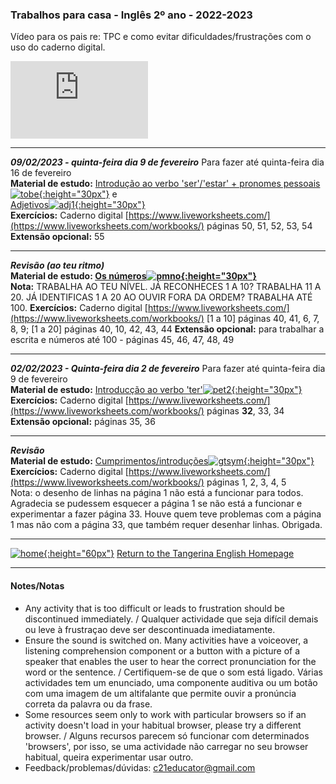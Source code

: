 ### Trabalhos para casa - Inglês 2º ano - 2022-2023

Vídeo para os pais re: TPC e como evitar dificuldades/frustrações com o uso do caderno digital.  
<iframe width="220" height="124" src="https://www.youtube.com/embed/EStAfJGn6n0" title="YouTube video player" frameborder="0" allow="accelerometer; autoplay; clipboard-write; encrypted-media; gyroscope; picture-in-picture; web-share" allowfullscreen></iframe>

***  

***09/02/2023 - quinta-feira dia 9 de fevereiro*** Para fazer até quinta-feira dia 16 de fevereiro  
**Material de estudo:** [Introdução ao verbo 'ser'/'estar' + pronomes pessoais](https://tangerina-pt.github.io/English/Number_To_Be)[![tobe](https://1blockatatime.github.io/English/images2/vtobe.JPG){:height="30px"}](https://tangerina-pt.github.io/English/To_Be) e  
[Adjetivos](https://tangerina-pt.github.io/English/ADJ1)[![adj1](https://1blockatatime.github.io/English/images2/sh_tall.jpg){:height="30px"}](https://tangerina-pt.github.io/English/ADJ1)  
**Exercícios:** Caderno digital [https://www.liveworksheets.com/](https://www.liveworksheets.com/workbooks/) páginas 50, 51, 52, 53, 54
**Extensão opcional:** 55

***  

***Revisão (ao teu ritmo)***  
**Material de estudo: [Os números](https://tangerina-pt.github.io/English/Number_B)[![pmno](https://1blockatatime.github.io/English/images/pmno.PNG){:height="30px"}](https://tangerina-pt.github.io/English/Number_B)**  
**Nota:** TRABALHA AO TEU NÍVEL. JÁ RECONHECES 1 A 10? TRABALHA 11 A 20. JÁ IDENTIFICAS 1 A 20 AO OUVIR FORA DA ORDEM? TRABALHA ATÉ 100. 
**Exercícios:** Caderno digital [https://www.liveworksheets.com/](https://www.liveworksheets.com/workbooks/) [1 a 10] páginas 40, 41, 6, 7, 8, 9; [1 a 20] páginas 40, 10, 42, 43, 44
**Extensão opcional:** para trabalhar a escrita e números até 100 - páginas 45, 46, 47, 48, 49

***  

***02/02/2023 - Quinta-feira dia 2 de fevereiro*** Para fazer até quinta-feira dia 9 de fevereiro  
**Material de estudo:** [Introducção ao verbo 'ter'](https://tangerina-pt.github.io/English/To_Have_Got)[![pet2](https://1blockatatime.github.io/English/images/pet2.PNG){:height="30px"}](https://tangerina-pt.github.io/English/To_Have_Got)    
**Exercícios:** Caderno digital [https://www.liveworksheets.com/](https://www.liveworksheets.com/workbooks/) páginas **32**, 33, 34
**Extensão opcional:** páginas 35, 36

***  

***Revisão***  
**Material de estudo:** [Cumprimentos/introduções](https://tangerina-pt.github.io/English/Greetings_B)[![gtsym](https://1blockatatime.github.io/English/images/gtsym.PNG){:height="30px"}](https://tangerina-pt.github.io/English/Greetings_B)  
**Exercícios:** Caderno digital [https://www.liveworksheets.com/](https://www.liveworksheets.com/workbooks/) páginas 1, 2, 3, 4, 5  
Nota: o desenho de linhas na página 1 não está a funcionar para todos. Agradecia se pudessem esquecer a página 1 se não está a funcionar e experimentar a fazer página 33. Houve quem teve problemas com a página 1 mas não com a página 33, que também requer desenhar linhas. Obrigada.  

***
[![home](https://1blockatatime.github.io/English/images/home.png){:height="60px"}](https://tangerina-pt.github.io/English) [Return to the Tangerina English Homepage](https://tangerina-pt.github.io/English)  

***

#### Notes/Notas
* Any activity that is too difficult or leads to frustration should be discontinued immediately. / Qualquer actividade que seja difícil demais ou leve à frustraçao deve ser descontinuada imediatamente.
* Ensure the sound is switched on. Many activities have a voiceover, a listening comprehension component or a button with a picture of a speaker that enables the user to hear the correct pronunciation for the word or the sentence. / Certifiquem-se de que o som está ligado. Várias actividades tem um enunciado, uma componente auditiva ou um botão com uma imagem de um altifalante que permite ouvir a pronúncia correta da palavra ou da frase.
* Some resources seem only to work with particular browsers so if an activity doesn't load in your habitual browser, please try a different browser. / Alguns recursos parecem só funcionar com determinados 'browsers', por isso, se uma actividade não carregar no seu browser habitual, queira experimentar usar outro.
* Feedback/problemas/dúvidas: c21educator@gmail.com  
